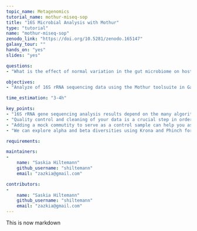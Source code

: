 ```yaml
---
topic_name: Metagenomics
tutorial_name: mothur-miseq-sop
title: "16S Microbial Analysis with Mothur"
type: "tutorial"
name: "mothur-miseq-sop"
zenodo_link: "https://doi.org/10.5281/zenodo.165147"
galaxy_tour: ""
hands_on: "yes"
slides: "yes"

questions:
- "What is the effect of normal variation in the gut microbiome on host health?"

objectives:
- "Analyze of 16S rRNA sequencing data using the Mothur toolsuite in Galaxy"

time_estimation: "3-4h"

key_points:
- "16S rRNA gene sequencing analysis results depend on the many algorithms used and their settings"
- "Quality control and cleaning of your data is a crucial step in order to obtain optimal results"
- "Adding a mock commutity to serve as a control sample can help you asses the error rate of your experimental setup"
- "We can explore alpha and beta diversities using Krona and Phinch for dynamic visualizations"

requirements:

maintainers:
-
    name: "Saskia Hiltemann"
    github_username: "shiltemann"
    email: "zazkia@gmail.com"

contributors:
-
    name: "Saskia Hiltemann"
    github_username: "shiltemann"
    email: "zazkia@gmail.com"
---
```

This is now markdown
